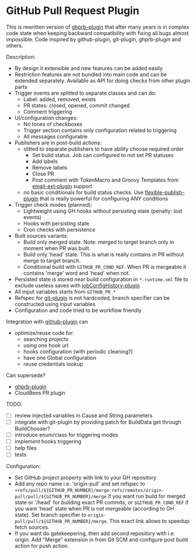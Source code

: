 GitHub Pull Request Plugin
==========================
This is rewritten version of [ghprb-plugin](https://wiki.jenkins-ci.org/display/JENKINS/GitHub+pull+request+builder+plugin) that after many years is in complex code state when keeping backward compatibility with fixing all bugs almost impossible.
Code inspired by github-plugin, git-plugin, ghprb-plugin and others.

Description:

- By design it extensible and new features can be added easily
- Restriction features are not bundled into main code and can be extended separately. Available as API for doing checks from other plugin parts
- Trigger events are splitted to separate classes and can do:
  - Label: added, removed, exists
  - PR states: closed, opened, commit changed
  - Comment triggering
- UI/configuration changes:
  - No tones of checkboxes
  - Trigger section contains only configuration related to triggering
  - All messages configurable
- Publishers are in post-build actions:
  - slitted to separate publishers to have ability choose required order
    - Set build status. Job can configured to not set PR statuses
    - Add labels
    - Remove labels
    - Close PR
    - Post comment with TokenMacro and Groovy Templates from [email-ext-plugin](https://wiki.jenkins-ci.org/display/JENKINS/Email-ext+plugin) support
  - no basic conditionals for build status checks. Use [flexible-publish-plugin](https://wiki.jenkins-ci.org/display/JENKINS/Flexible+Publish+Plugin) that is really powerful for configuring ANY conditions
- Trigger check modes (planned):
  - Lightweight using GH hooks without persisting state (penalty: lost events)
  - Hooks with persisting state
  - Cron checks with persistence
- Built sources variants:
  - Build only merged state. Note: merged to target branch only in moment when PR was built.
  - Build only 'head' state. This is what is really contains in PR without merge to target branch.
  - Conditional build with `GITHUB_PR_COND_REF`. When PR is mergeable it contains 'merge' word and 'head' when not.
- Persisted state is stored near build configuration in `*.runtime.xml` file to exclude useless saves with [jobConfigHistory-plugin](https://wiki.jenkins-ci.org/display/JENKINS/JobConfigHistory+Plugin)
- All input variables starts from `GITHUB_PR_*`
- Refspec for [git-plugin](https://wiki.jenkins-ci.org/display/JENKINS/Git+Plugin) is not hardcoded, branch specifier can be constructed using input variables
- Configuration and code tried to be workflow friendly

Integration with [github-plugin](https://wiki.jenkins-ci.org/display/JENKINS/GitHub+Plugin) can

- optimize/reuse code for:
  - searching projects
  - using one hook url
  - hooks configuration (with periodic cleaning?)
  - have one Global configuration
  - reuse credentials lookup

Can supersede?

 - [ghprb-plugin](https://wiki.jenkins-ci.org/display/JENKINS/GitHub+pull+request+builder+plugin)
 - CloudBees PR plugin

TODO:

 - [ ] review injected variables in Cause and String parameters
 - [ ] integrate with git-plugin by providing patch for BuildData get through BuildChooser?
 - [ ] introduce enum/class for triggering modes
 - [ ] implement hooks triggering
 - [ ] help files
 - [ ] tests

Configuration:
 - Set GitHub project property with link to your GH repository
 - Add any repo name i.e. 'origin-pull' and set refspec to `+refs/pull/${GITHUB_PR_NUMBER}/merge:refs/remotes/origin-pull/pull/${GITHUB_PR_NUMBER}/merge` if you want run build for merged state or '/head' for building exact PR commits, or `$GITHUB_PR_COND_REF` if you want 'head' state when PR is not mergeable (according to GH state). Set branch specifier to `origin-pull/pull/${GITHUB_PR_NUMBER}/merge`. This exact link allows to speedup fetch sources.
 - If you want do gatekeepering, then add second repository with i.e. origin. Add "Merge" extension in from Git SCM and configure post build action for push action.
